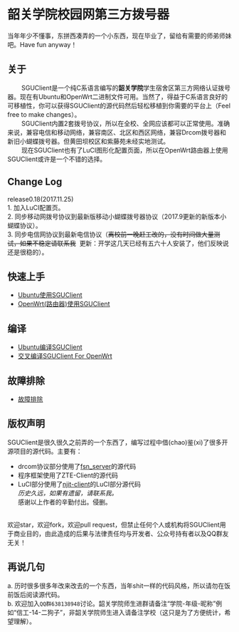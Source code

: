 # 韶关学院校园网第三方拨号器

当年年少不懂事，东拼西凑弄的一个小东西，现在毕业了，留给有需要的师弟师妹吧。Have fun anyway！

## 关于
&nbsp;&nbsp;&nbsp;&nbsp;&nbsp;&nbsp;&nbsp;&nbsp;SGUClient是一个纯C系语言编写的**韶关学院**学生宿舍区第三方网络认证拨号器。现在有Ubuntu和OpenWrt二进制文件可用。当然了，得益于C系语言良好的可移植性，你可以获得SGUClient的源代码然后轻松移植到你需要的平台上（Feel free to make changes）。
<br>&nbsp;&nbsp;&nbsp;&nbsp;&nbsp;&nbsp;&nbsp;&nbsp;SGUClient内置2套拨号协议，所以在全校、全网应该都可以正常使用。准确来说，兼容电信和移动网络，兼容南区、北区和西区网络，兼容Drcom拨号器和新旧小蝴蝶拨号器。但黄田坝校区和紫藤苑未经实地测试。
<br>&nbsp;&nbsp;&nbsp;&nbsp;&nbsp;&nbsp;&nbsp;&nbsp;现在SGUClient也有了LuCI图形化配置页面，所以在OpenWrt路由器上使用SGUClient或许是一个不错的选择。

## Change Log
release0.18(2017.11.25)
<br>1. 加入LuCI配置页。
<br>2. 同步移动网拨号协议到最新版移动小蝴蝶拨号器协议（2017.9更新的新版本小蝴蝶协议）。
<br>3. 同步电信网协议到最新电信协议（~~离校前一晚赶工改的，没有时间做大量测试，如果不稳定请联系我~~&nbsp;&nbsp;更新：开学这几天已经有五六十人安装了，他们反映说还是很稳的）。

## 快速上手
* [Ubuntu使用SGUClient](https://github.com/dafeiyoung/sguclient/wiki/Ubuntu%E4%BD%BF%E7%94%A8SGUClient)<br>
* [OpenWrt(路由器)使用SGUClient](https://github.com/dafeiyoung/sguclient/wiki/OpenWrt(%E8%B7%AF%E7%94%B1%E5%99%A8)%E4%BD%BF%E7%94%A8SGUClient)<br>

## 编译
* [Ubuntu编译SGUClient](https://github.com/dafeiyoung/sguclient/wiki/Ubuntu%E7%BC%96%E8%AF%91SGUClient)<br>
* [交叉编译SGUClient For OpenWrt](https://github.com/dafeiyoung/sguclient/wiki/%E4%BA%A4%E5%8F%89%E7%BC%96%E8%AF%91SGUClient-For-OpenWrt)

## 故障排除
* [故障排除](https://github.com/dafeiyoung/sguclient/wiki/%E6%95%85%E9%9A%9C%E6%8E%92%E9%99%A4)

## 版权声明
SGUClient是很久很久之前弄的一个东西了，编写过程中借(chao)鉴(xi)了很多开源项目的源代码。主要有：<br>
* drcom协议部分使用了[fsn_server](https://github.com/YSunLIN/fsn_server)的源代码
* 程序框架使用了ZTE-Client的源代码
* LuCI部分使用了[njit-client](http://www.cnblogs.com/mayswind/p/3468124.html)的LuCI部分源代码
<br>_历史久远，如果有遗留，请联系我。_
<br>感谢以上作者的辛勤付出。侵删。
<br>
欢迎star，欢迎fork，欢迎pull request，但禁止任何个人或机构将SGUClient用于商业目的，由此造成的后果与法律责任均与开发者、公众号持有者以及QQ群友无关！

## 再说几句
a. 历时很多很多年改来改去的一个东西，当年shit一样的代码风格，所以请勿在饭前饭后阅读源代码。
<br>
b. 欢迎加入`QQ群638138948`讨论。韶关学院师生进群请备注“学院-年级-昵称”例如“信工-14-二狗子”，非韶关学院师生进入请备注学校（这只是为了方便统计，希望理解）。
